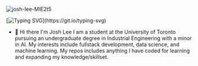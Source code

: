<p align="left"> <img src="https://komarev.com/ghpvc/?username=josh-lee-MIE2t5" alt="josh-lee-MIE2t5" /> </p>

[![Typing SVG](https://readme-typing-svg.demolab.com?font=Fira+Code&pause=0&background=C3080000&width=600&lines=Howdy;I+like+building+things.)](https://git.io/typing-svg)

- 👋 Hi there I'm Josh Lee I am a student at the University of Toronto pursuing an undergraduate degree in Industrial Engineering with a minor in AI. My interests include fullstack development, data science, and machine learning. My repos includes anything I have coded for learning and expanding my knowledge/skillset.


<!--
**josh-lee-MIE2t5/josh-lee-MIE2t5** is a ✨ _special_ ✨ repository because its `README.md` (this file) appears on your GitHub profile.-->
